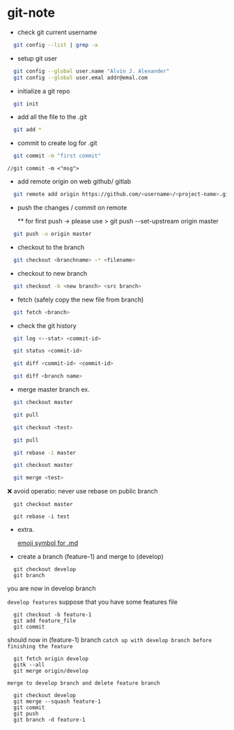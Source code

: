 # git-note

* check git current username 
```bash
  git config --list | grep -a 
```
  
* setup git user 
```bash
  git config --global user.name "Alvin J. Alexander"
  git config --global user.emal addr@emal.com
```

* initialize a git repo
```bash
  git init
```

* add all the file to the .git
```bash
  git add *
```

* commit to create log for .git
```bash
  git commit -m "first commit"
``` 
  `//git commit -m <"msg">`

* add remote origin on web github/ gitlab
```bash
  git remote add origin https://github.com/<username>/<project-name>.git
```

* push the changes / commit on remote 

  ** for first push -> please use > git push --set-upstream origin master
```bash
  git push -u origin master
```

* checkout to the branch 
```bash
  git checkout <branchname> -* <filename>
```
  
* checkout to new branch 
```bash
  git checkout -b <new branch> <src branch>
```

* fetch (safely copy the new file from branch)
```bash
  git fetch <branch>
```

* check the git history 
```bash
  git log <--stat> <commit-id>

  git status <commit-id>

  git diff <commit-id> <commit-id>

  git diff <branch name>
```

* merge master branch ex. 
```bash
  git checkout master

  git pull

  git checkout <test>

  git pull

  git rebase -i master

  git checkout master

  git merge <test>
```
 
 :x: avoid operatio: never use rebase on public branch 
```
  git checkout master

  git rebase -i test
```

* extra.

  [emoji symbol for .md](https://gist.githubusercontent.com/AliMD/3344523/raw/6cb0a435ad52bcd7465ab786f18e511ce5089924/gistfile1.md)
  
* create a branch (feature-1) and merge to (develop)  
```
  git checkout develop
  git branch
```
you are now in develop branch

`develop features`
suppose that you have some features file  
```
  git checkout -b feature-1
  git add feature_file
  git commit  
```
should now in (feature-1) branch
`catch up with develop branch before finishing the feature`
```
  git fetch origin develop
  gitk --all
  git merge origin/develop
```
`merge to develop branch and delete feature branch`
```
  git checkout develop
  git merge --squash feature-1
  git commit
  git push
  git branch -d feature-1
```


 



